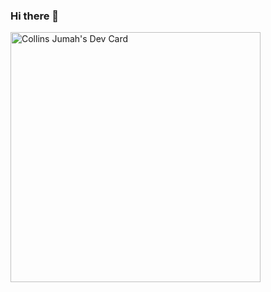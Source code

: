 ### Hi there 👋

<a href="https://app.daily.dev/CollinsJumah"><img src="https://api.daily.dev/devcards/4b952f954f1947c895246c17ed95b2b8.png?r=b1r" width="400" alt="Collins Jumah's Dev Card"/></a>
